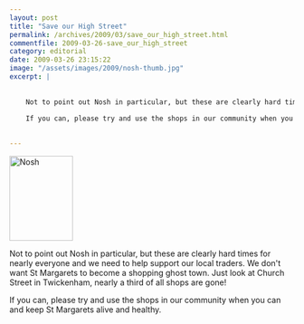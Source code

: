 ```yaml
---
layout: post
title: "Save our High Street"
permalink: /archives/2009/03/save_our_high_street.html
commentfile: 2009-03-26-save_our_high_street
category: editorial
date: 2009-03-26 23:15:22
image: "/assets/images/2009/nosh-thumb.jpg"
excerpt: |
    
    
    Not to point out Nosh in particular, but these are clearly hard times for nearly everyone and we need to help support our local traders.  We don't want St Margarets to become a shopping ghost town.  Just look at Church Street in Twickenham, nearly a third of all shops are gone!
    
    If you can, please try and use the shops in our community when you can and keep St Margarets alive and healthy.
    

---
```


<a href="/assets/images/2009/nosh.jpg"><img src="/assets/images/2009/nosh-thumb.jpg" width="112" height="150" alt="Nosh" class="photo right" /></a>

Not to point out Nosh in particular, but these are clearly hard times for nearly everyone and we need to help support our local traders. We don't want St Margarets to become a shopping ghost town. Just look at Church Street in Twickenham, nearly a third of all shops are gone!

If you can, please try and use the shops in our community when you can and keep St Margarets alive and healthy.

